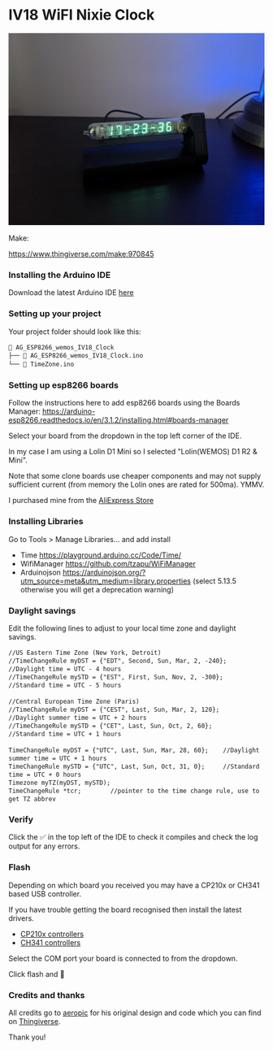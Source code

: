 # IV18 WiFI Nixie Clock

![Alt text](https://github.com/rust84/iv18-clock/blob/main/images/iv18_clock.jpg "iv18 clock")

Make:

https://www.thingiverse.com/make:970845

### Installing the Arduino IDE

Download the latest Arduino IDE [here](https://www.arduino.cc/en/software)

### Setting up your project

Your project folder should look like this:

```sh
📁 AG_ESP8266_wemos_IV18_Clock
├── 📃 AG_ESP8266_wemos_IV18_Clock.ino
└── 📃 TimeZone.ino
```

### Setting up esp8266 boards

Follow the instructions here to add esp8266 boards using the Boards Manager: https://arduino-esp8266.readthedocs.io/en/3.1.2/installing.html#boards-manager

Select your board from the dropdown in the top left corner of the IDE. 

In my case I am using a Lolin D1 Mini so I selected "Lolin(WEMOS) D1 R2 & Mini".

Note that some clone boards use cheaper components and may not supply sufficient current (from memory the Lolin ones are rated for 500ma). YMMV.

I purchased mine from the [AliExpress Store](https://www.aliexpress.com/item/32529101036.html?pdp_npi=4%40dis%21GBP%21%EF%BF%A13.09%21%EF%BF%A13.09%21%21%213.80%213.80%21%402101fff317033385687152793da7ec%2159008795982%21sh01%21UK%213954109371%21&spm=a2g0o.store_pc_home.productList_2006296079365.pic_0)

### Installing Libraries

Go to Tools > Manage Libraries... and add install

- Time https://playground.arduino.cc/Code/Time/
- WifiManager https://github.com/tzapu/WiFiManager
- Arduinojson https://arduinojson.org/?utm_source=meta&utm_medium=library.properties (select 5.13.5 otherwise you will get a deprecation warning)

### Daylight savings

Edit the following lines to adjust to your local time zone and daylight savings.

```
//US Eastern Time Zone (New York, Detroit)
//TimeChangeRule myDST = {"EDT", Second, Sun, Mar, 2, -240};    //Daylight time = UTC - 4 hours
//TimeChangeRule mySTD = {"EST", First, Sun, Nov, 2, -300};     //Standard time = UTC - 5 hours

//Central European Time Zone (Paris)
//TimeChangeRule myDST = {"CEST", Last, Sun, Mar, 2, 120};    //Daylight summer time = UTC + 2 hours
//TimeChangeRule mySTD = {"CET", Last, Sun, Oct, 2, 60};     //Standard time = UTC + 1 hours

TimeChangeRule myDST = {"UTC", Last, Sun, Mar, 28, 60};    //Daylight summer time = UTC + 1 hours
TimeChangeRule mySTD = {"UTC", Last, Sun, Oct, 31, 0};     //Standard time = UTC + 0 hours
Timezone myTZ(myDST, mySTD);
TimeChangeRule *tcr;        //pointer to the time change rule, use to get TZ abbrev
```

### Verify

Click the ✅ in the top left of the IDE to check it compiles and check the log output for any errors.

### Flash

Depending on which board you received you may have a CP210x or CH341 based USB controller.

If you have trouble getting the board recognised then install the latest drivers.

- [CP210x controllers](https://www.silabs.com/developers/usb-to-uart-bridge-vcp-drivers)
- [CH341 controllers](https://www.silabs.com/developers/usb-to-uart-bridge-vcp-drivers)

Select the COM port your board is connected to from the dropdown.

Click flash and 🙏

### Credits and thanks

All credits go to [aeropic](https://www.thingiverse.com/aeropic/designs) for his original design and code which you can find on [Thingiverse](https://www.thingiverse.com/thing:3417955).

Thank you!